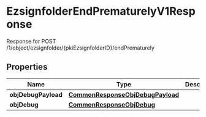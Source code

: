 

# EzsignfolderEndPrematurelyV1Response

Response for POST /1/object/ezsignfolder/{pkiEzsignfolderID}/endPrematurely

## Properties

| Name | Type | Description | Notes |
|------------ | ------------- | ------------- | -------------|
|**objDebugPayload** | [**CommonResponseObjDebugPayload**](CommonResponseObjDebugPayload.md) |  |  |
|**objDebug** | [**CommonResponseObjDebug**](CommonResponseObjDebug.md) |  |  [optional] |



